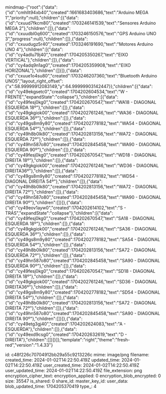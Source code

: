 mindmap-{"root":{"data":{"id":"cmhllt94xb40","created":1661683403686,"text":"Arduino MEGA 1","priority":null},"children":[{"data":{"id":"cxuud7fkcm80","created":1703246141539,"text":"Sensores Arduino MEGA 2"},"children":[]},{"data":{"id":"cxuudbl0q600","created":1703246150576,"text":"GPS Arduino UNO 3","progress":null},"children":[]},{"data":{"id":"cxuudugz5r40","created":1703246191690,"text":"Motores Arduino UNO 4"},"children":[{"data":{"id":"cy4adlu79j40","created":1704205350267,"text":"EIXO VERTICAL"},"children":[]},{"data":{"id":"cy4adq9n1ag0","created":1704205359908,"text":"EIXO HORIZONAL"},"children":[]}]},{"data":{"id":"cxuue1o4su80","created":1703246207360,"text":"Bluetooth Arduino UNO5","layout_right_offset":{"x":58.99999912083149,"y":64.99999903142447}},"children":[{"data":{"id":"cy49ekgsetc0","created":1704202604534,"text":"W - FRENTE","expandState":"collapse"},"children":[{"data":{"id":"cy49fesj0kg0","created":1704202670547,"text":"WA18 - DIAGONAL ESQUERDA 18º"},"children":[]},{"data":{"id":"cy49gkgiok00","created":1704202761246,"text":"WA36 - DIAGONAL ESQUERDA 36º"},"children":[]},{"data":{"id":"cy49gs8m9y80","created":1704202778182,"text":"WA54 - DIAGONAL ESQUERDA 54º"},"children":[]},{"data":{"id":"cy49h8b0lk80","created":1704202813156,"text":"WA72 - DIAGONAL ESQUERDA 72º"},"children":[]},{"data":{"id":"cy49hn587o80","created":1704202845458,"text":"WA90 - DIAGONAL ESQUERDA 90º"},"children":[]},{"data":{"id":"cy49fesj0kg0","created":1704202670547,"text":"WD18 - DIAGONAL DIREITA 18º"},"children":[]},{"data":{"id":"cy49gkgiok00","created":1704202761246,"text":"WD36 - DIAGONAL DIREITA36º"},"children":[]},{"data":{"id":"cy49gs8m9y80","created":1704202778182,"text":"WD54 - DIAGONAL DIREITA 54º"},"children":[]},{"data":{"id":"cy49h8b0lk80","created":1704202813156,"text":"WA72 - DIAGONAL DIREITA 72º"},"children":[]},{"data":{"id":"cy49hn587o80","created":1704202845458,"text":"WA90 - DIAGONAL DIREITA 90º"},"children":[]}]},{"data":{"id":"cy49eov1ayw0","created":1704202614102,"text":"S - TRÁS","expandState":"collapse"},"children":[{"data":{"id":"cy49fesj0kg0","created":1704202670547,"text":"SA18 - DIAGONAL ESQUERDA 18º"},"children":[]},{"data":{"id":"cy49gkgiok00","created":1704202761246,"text":"SA36 - DIAGONAL ESQUERDA 36º"},"children":[]},{"data":{"id":"cy49gs8m9y80","created":1704202778182,"text":"SA54 - DIAGONAL ESQUERDA 54º"},"children":[]},{"data":{"id":"cy49h8b0lk80","created":1704202813156,"text":"SA72 - DIAGONAL ESQUERDA 72º"},"children":[]},{"data":{"id":"cy49hn587o80","created":1704202845458,"text":"SA90 - DIAGONAL ESQUERDA 90º"},"children":[]},{"data":{"id":"cy49fesj0kg0","created":1704202670547,"text":"SD18 - DIAGONAL DIREITA 18º"},"children":[]},{"data":{"id":"cy49gkgiok00","created":1704202761246,"text":"SD36 - DIAGONAL DIREITA36º"},"children":[]},{"data":{"id":"cy49gs8m9y80","created":1704202778182,"text":"SD54 - DIAGONAL DIREITA 54º"},"children":[]},{"data":{"id":"cy49h8b0lk80","created":1704202813156,"text":"SA72 - DIAGONAL DIREITA 72º"},"children":[]},{"data":{"id":"cy49hn587o80","created":1704202845458,"text":"SA90 - DIAGONAL DIREITA 90º"},"children":[]}]},{"data":{"id":"cy49etg3gj40","created":1704202624083,"text":"A - ESQUERDA"},"children":[]},{"data":{"id":"cy49exd9csg0","created":1704202632619,"text":"D - DIREITA"},"children":[]}]}]},"template":"right","theme":"fresh-red","version":"1.4.33"}

id: c48f226c70704912bb29a55c9213226c
mime: image/png
filename: 
created_time: 2024-01-02T14:22:50.419Z
updated_time: 2024-01-02T14:22:50.419Z
user_created_time: 2024-01-02T14:22:50.419Z
user_updated_time: 2024-01-02T14:22:50.419Z
file_extension: png
encryption_cipher_text: 
encryption_applied: 0
encryption_blob_encrypted: 0
size: 35547
is_shared: 0
share_id: 
master_key_id: 
user_data: 
blob_updated_time: 1704205370419
type_: 4